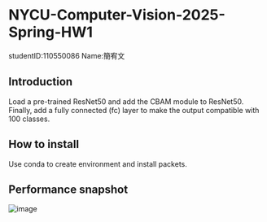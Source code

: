# NYCU-Computer-Vision-2025-Spring-HW1
studentID:110550086
Name:簡宥文
## Introduction
Load a pre-trained ResNet50 and add the CBAM module to ResNet50. Finally, add a fully connected (fc) layer to make the output compatible with 100 classes.
## How to install
Use conda to create environment and install packets.
## Performance snapshot
![image](https://github.com/user-attachments/assets/dde1a9e9-0054-4275-a06a-e34a52c39968)


